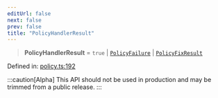 ```yaml
---
editUrl: false
next: false
prev: false
title: "PolicyHandlerResult"
---
```


> **PolicyHandlerResult** = `true` \| [`PolicyFailure`](/api/interfaces/policyfailure/) \| [`PolicyFixResult`](/api/interfaces/policyfixresult/)

Defined in: [policy.ts:192](https://github.com/tylerbutler/tools-monorepo/blob/main/packages/repopo/src/policy.ts#L192)

:::caution[Alpha]
This API should not be used in production and may be trimmed from a public release.
:::
